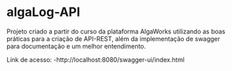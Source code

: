 # algaLog-API
Projeto criado a partir do curso da plataforma AlgaWorks utilizando as boas práticas para a criação de API-REST,  além da implementação de swagger para documentação e um melhor entendimento.

Link de acesso:
-http://localhost:8080/swagger-ui/index.html
